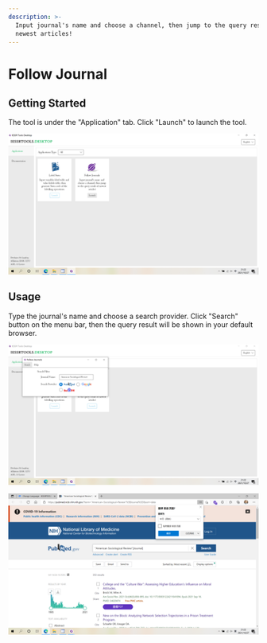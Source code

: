 ```yaml
---
description: >-
  Input journal's name and choose a channel, then jump to the query result of
  newest articles!
---
```


# Follow Journal

## Getting Started

The tool is under the "Application" tab. Click "Launch" to launch the tool.

![](../../.gitbook/assets/FollowJournal1.png)

## Usage

Type the journal's name and choose a search provider. Click "Search" button on the menu bar, then the query result will be shown in your default browser.

![](../../.gitbook/assets/FollowJournal2.png)

![](../../.gitbook/assets/FollowJournal3.png)
